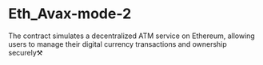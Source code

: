 # Eth_Avax-mode-2
The contract simulates a decentralized ATM service on Ethereum, allowing users to manage their digital currency transactions and ownership securely⚒️

